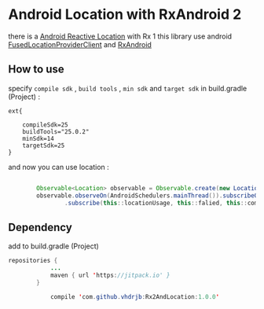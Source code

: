 # Android Location with RxAndroid 2

there is a [Android Reactive Location]("https://github.com/mcharmas/Android-ReactiveLocation") with Rx 1
this library use android [FusedLocationProviderClient]("https://developer.android.com/training/location/retrieve-current.html") and [RxAndroid]("https://github.com/ReactiveX/RxAndroid")

## How to use

specify ``` compile sdk ``` , ``` build tools ``` , ``` min sdk ``` and ``` target sdk ``` in build.gradle (Project) :

```
ext{

    compileSdk=25
    buildTools="25.0.2"
    minSdk=14
    targetSdk=25
}

```

and now you can use location : 

``` java

        Observable<Location> observable = Observable.create(new LocationObservable(this));
        observable.observeOn(AndroidSchedulers.mainThread()).subscribeOn(Schedulers.io())
                .subscribe(this::locationUsage, this::falied, this::complete);

```


## Dependency 
add to build.gradle (Project)
```java
repositories {
            ...
            maven { url 'https://jitpack.io' }
        }

```

``` java 
            compile 'com.github.vhdrjb:Rx2AndLocation:1.0.0'
```
